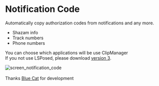 <h1>Notification Code</h1>
<div>
  Automatically copy authorization codes from notifications and any more.<br>
  <ul>
    <li>Shazam info</li>
    <li>Track numbers</li>
    <li>Phone numbers</li>
  </ul>

  You can choose which applications will be use ClipManager<br>
  If you not use LSPosed, please download <a href="https://github.com/n00byara/NotificationCode/releases/tag/v3.0.6">version 3</a>.
</div>

![screen_notification_code](https://github.com/n00byara/NotificationCode/assets/48180673/1dffb644-056b-4a21-a572-582d8700aca3)</br>
</br>
Thanks <a href="https://github.com/bluecat300">Blue Cat</a> for development
